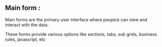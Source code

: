 ## Main form :

Main forms are the primary user interface where peoplce can view and interact with the data.

These forms provide various options like sections, tabs, sub grids, business rules, javascript, etc